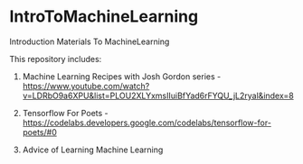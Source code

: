 # IntroToMachineLearning
Introduction Materials To MachineLearning

This repository includes:

1. Machine Learning Recipes with Josh Gordon series
    -https://www.youtube.com/watch?v=LDRbO9a6XPU&list=PLOU2XLYxmsIIuiBfYad6rFYQU_jL2ryal&index=8
    
2. Tensorflow For Poets
    -https://codelabs.developers.google.com/codelabs/tensorflow-for-poets/#0
    
3. Advice of Learning Machine Learning
